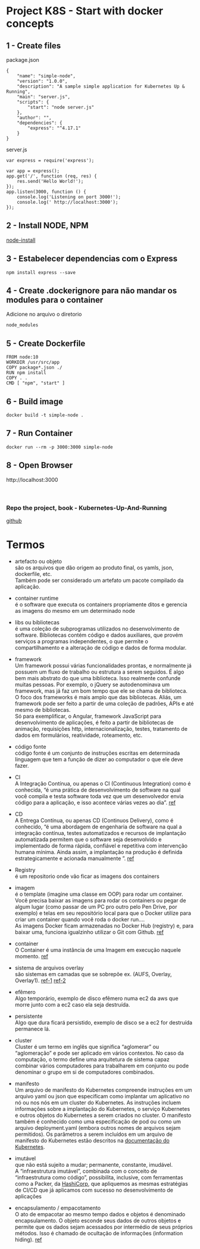 # Project K8S - Start with docker concepts

<h2> 1 - Create files </h2>

package.json

```
{
    "name": "simple-node",
    "version": "1.0.0",
    "description": "A sample simple application for Kubernetes Up & Running",
    "main": "server.js",
    "scripts": {
        "start": "node server.js"
    },
    "author": "",
    "dependencies": {
        "express": "^4.17.1"
    }
}
```
server.js
```
var express = require('express');

var app = express();
app.get('/', function (req, res) {
    res.send('Hello World!');
});
app.listen(3000, function () {
    console.log('Listening on port 3000!');
    console.log(' http://localhost:3000');
});
```
<h2> 2 - Install NODE, NPM </h2>

[node-install](https://nodejs.org/en/download/)

<h2> 3 - Estabelecer dependencias com o Express</h2>

```
npm install express --save
```
<h2> 4 - Create .dockerignore para não mandar os modules para o container</h2>

Adicione no arquivo o diretorio
```
node_modules
```
<h2> 5 - Create Dockerfile</h2>

```
FROM node:10
WORKDIR /usr/src/app
COPY package*.json ./
RUN npm install
COPY . .
CMD [ "npm", "start" ]
```

<h2> 6 - Build image</h2>

```
docker build -t simple-node .
```
<h2> 7 - Run Container</h2>

```
docker run --rm -p 3000:3000 simple-node
```
<h2> 8 - Open Browser</h2>
http://localhost:3000

<br>
<br>
<br>

<h3> Repo the project, book - Kubernetes-Up-And-Running </h3>

[github](https://github.com/kubernetes-up-and-running/kuard)


<h1> Termos </h1>

* artefacto ou objeto    
são os arquivos que dão origem ao produto final, os yamls, json, dockerfile, etc.   
Também pode ser considerado um artefato um pacote compilado da aplicação.

* container runtime   
é o software que executa os containers propriamente ditos e gerencia as imagens do mesmo em um determinado node

* libs ou bibliotecas    
é uma coleção de subprogramas utilizados no desenvolvimento de software. Bibliotecas contém código e dados auxiliares, que provém serviços a programas independentes, o que permite o compartilhamento e a alteração de código e dados de forma modular.

* framework    
Um framework possui várias funcionalidades prontas, e normalmente já possuem um fluxo de trabalho ou estrutura a serem seguidos. É algo bem mais abstrato do que uma biblioteca. Isso realmente confunde muitas pessoas. Por exemplo, o jQuery se autodenominava um framework, mas já faz um bom tempo que ele se chama de biblioteca.    
O foco dos frameworks é mais amplo que das bibliotecas. Aliás, um framework pode ser feito a partir de uma coleção de padrões, APIs e até mesmo de bibliotecas.    
Só para exemplificar, o Angular, framework JavaScript para desenvolvimento de aplicações, é feito a partir de bibliotecas de animação, requisições http, internacionalização, testes, tratamento de dados em formulários, reatividade, roteamento, etc.

* código fonte    
código fonte é um conjunto de instruções escritas em determinada linguagem que tem a função de dizer ao computador o que ele deve fazer.

* CI       
A Integração Contínua, ou apenas o CI (Continuous Integration) como é conhecida, “é uma prática de desenvolvimento de software na qual você compila e testa software toda vez que um desenvolvedor envia código para a aplicação, e isso acontece várias vezes ao dia”. [ref](https://gabriel-faraday.medium.com/o-que-%C3%A9-ci-cd-onde-eu-uso-isso-57e9b8ad8c73)

* CD        
A Entrega Contínua, ou apenas CD (Continuos Delivery), como é conhecido, “é uma abordagem de engenharia de software na qual a integração contínua, testes automatizados e recursos de implantação automatizada permitem que o software seja desenvolvido e implementado de forma rápida, confiável e repetitiva com intervenção humana mínima. Ainda assim, a implantação na produção é definida estrategicamente e acionada manualmente ”. [ref](https://gabriel-faraday.medium.com/o-que-%C3%A9-ci-cd-onde-eu-uso-isso-57e9b8ad8c73)  

* Registry    
é um repositorio onde vão ficar as imagens dos containers

* imagem  
é o template (imagine uma classe em OOP) para rodar um container.    
Você precisa baixar as imagens para rodar os containers ou pegar de algum lugar (como passar de um PC pro outro pelo Pen Drive, por exemplo) e telas em seu repositório local para que o Docker utilize para criar um container quando você roda o docker run....    
As imagens Docker ficam armazenadas no Docker Hub (registry) e, para baixar uma, funciona igualzinho utilizar o Git com Github. [ref](https://woliveiras.com.br/posts/imagem-docker-ou-um-container-docker/)

* container     
O Container é uma instância de uma Imagem em execução naquele momento. [ref](https://woliveiras.com.br/posts/imagem-docker-ou-um-container-docker/)

* sistema de arquivos overlay    
são sistemas em camadas que se sobrepõe ex. (AUFS, Overlay, Overlay1). [ref-1](https://itharley.com/a-b-c-docker-capitulo-3/) [ref-2](https://stack.desenvolvedor.expert/appendix/docker/armazenamento.html)

* efêmero    
Algo temporário, exemplo de disco efêmero numa ec2 da aws que morre junto com a ec2 caso ela seja destruída.

* persistente    
Algo que dura ficará persistido, exemplo de disco se a ec2 for destruída permanece lá.

* cluster     
Cluster é um termo em inglês que significa “aglomerar” ou “aglomeração” e pode ser aplicado em vários contextos. No caso da computação, o termo define uma arquitetura de sistema capaz combinar vários computadores para trabalharem em conjunto ou pode denominar o grupo em si de computadores combinados.

* manifesto    
Um arquivo de manifesto do Kubernetes compreende instruções em um arquivo yaml ou json que especificam como implantar um aplicativo no nó ou nos nós em um cluster do Kubernetes. As instruções incluem informações sobre a implantação do Kubernetes, o serviço Kubernetes e outros objetos do Kubernetes a serem criados no cluster. O manifesto também é conhecido como uma especificação de pod ou como um arquivo deployment.yaml (embora outros nomes de arquivos sejam permitidos). Os parâmetros a serem incluídos em um arquivo de manifesto do Kubernetes estão descritos na [documentação do Kubernetes](https://kubernetes.io/docs/home/).

* imutável    
que não está sujeito a mudar; permanente, constante, imudável.    
A “infraestrutura imutável”, combinada com o conceito de “infraestrutura como código”, possibilita, inclusive, com ferramentas como a Packer, da [HashiCorp](https://www.hashicorp.com/), que apliquemos as mesmas estratégias de CI/CD que já aplicamos com sucesso no desenvolvimento de aplicações

* encapsulamento / empacotamento    
O ato de empacotar ao mesmo tempo dados e objetos é denominado encapsulamento. O objeto esconde seus dados de outros objetos e permite que os dados sejam acessados por intermédio de seus próprios métodos. Isso é chamado de ocultação de informações (information hiding). [ref](http://www.macoratti.net/net_oocb.htm)

